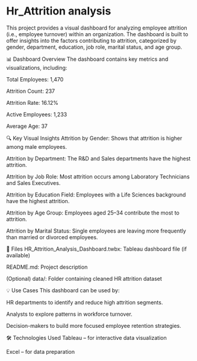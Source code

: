 # Hr_Attrition analysis

This project provides a visual dashboard for analyzing employee attrition (i.e., employee turnover) within an organization. The dashboard is built to offer insights into the factors contributing to attrition, categorized by gender, department, education, job role, marital status, and age group.

📊 Dashboard Overview
The dashboard contains key metrics and visualizations, including:

Total Employees: 1,470

Attrition Count: 237

Attrition Rate: 16.12%

Active Employees: 1,233

Average Age: 37

🔍 Key Visual Insights
Attrition by Gender: Shows that attrition is higher among male employees.

Attrition by Department: The R&D and Sales departments have the highest attrition.

Attrition by Job Role: Most attrition occurs among Laboratory Technicians and Sales Executives.

Attrition by Education Field: Employees with a Life Sciences background have the highest attrition.

Attrition by Age Group: Employees aged 25–34 contribute the most to attrition.

Attrition by Marital Status: Single employees are leaving more frequently than married or divorced employees.

📁 Files
HR_Attrition_Analysis_Dashboard.twbx: Tableau dashboard file (if available)

README.md: Project description

(Optional) data/: Folder containing cleaned HR attrition dataset

💡 Use Cases
This dashboard can be used by:

HR departments to identify and reduce high attrition segments.

Analysts to explore patterns in workforce turnover.

Decision-makers to build more focused employee retention strategies.

🛠️ Technologies Used
Tableau – for interactive data visualization

Excel – for data preparation 

